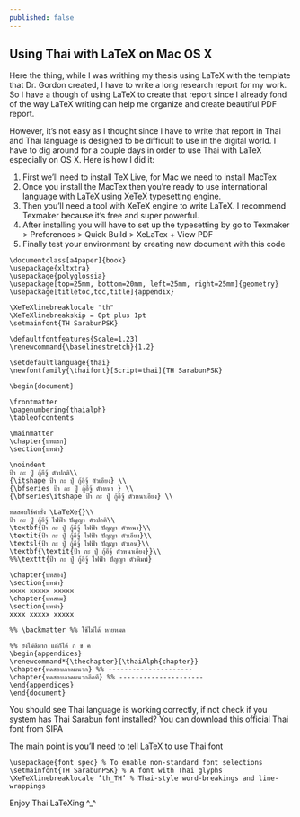 ```yaml
---
published: false
---
```


## Using Thai with LaTeX on Mac OS X

Here the thing, while I was writhing my thesis using LaTeX with the template that Dr. Gordon created, I have to write a long research report for my work.
So I have a though of using LaTeX to create that report since I already fond of the way LaTeX writing can help me organize and create beautiful PDF report.

However, it’s not easy as I thought since I have to write that report in Thai and Thai language is designed to be difficult to use in the digital world. I have to dig around for a couple days in order to use Thai with LaTeX especially on OS X.
Here is how I did it:

1. First we’ll need to install TeX Live, for Mac we need to install MacTex
2. Once you install the MacTex then you’re ready to use international language with LaTeX using XeTeX typesetting engine.
3. Then you’ll need a tool with XeTeX engine to write LaTeX. I recommend Texmaker because it’s free and super powerful.
4. After installing you will have to set up the typesetting by go to Texmaker > Preferences > Quick Build > XeLaTex + View PDF
5. Finally test your environment by creating new document with this code
```
\documentclass[a4paper]{book}
\usepackage{xltxtra}
\usepackage{polyglossia}
\usepackage[top=25mm, bottom=20mm, left=25mm, right=25mm]{geometry}
\usepackage[titletoc,toc,title]{appendix}

\XeTeXlinebreaklocale "th"
\XeTeXlinebreakskip = 0pt plus 1pt
\setmainfont{TH SarabunPSK}

\defaultfontfeatures{Scale=1.23}
\renewcommand{\baselinestretch}{1.2}

\setdefaultlanguage{thai}
\newfontfamily{\thaifont}[Script=thai]{TH SarabunPSK}

\begin{document}

\frontmatter
\pagenumbering{thaialph}
\tableofcontents

\mainmatter
\chapter{บทแรก}
\section{บทนำ}

\noindent
ป้า กะ ปู่ กู้อีจู้ ตัวปกติ\\
{\itshape ป้า กะ ปู่ กู้อีจู้ ตัวเอียง} \\
{\bfseries ป้า กะ ปู่ กู้อีจู้ ตัวหนา } \\
{\bfseries\itshape ป้า กะ ปู่ กู้อีจู้ ตัวหนาเอียง} \\

ทดสอบใช้คำสั่ง \LaTeXe{}\\
ป้า กะ ปู่ กู้อีจู้ ไฟฟ้า ปัญญา ตัวปกติ\\
\textbf{ป้า กะ ปู่ กู้อีจู้ ไฟฟ้า ปัญญา ตัวหนา}\\
\textit{ป้า กะ ปู่ กู้อีจู้ ไฟฟ้า ปัญญา ตัวเอียง}\\
\textsl{ป้า กะ ปู่ กู้อีจู้ ไฟฟ้า ปัญญา ตัวเอน}\\
\textbf{\textit{ป้า กะ ปู่ กู้อีจู้ ตัวหนาเอียง}}\\
%%\texttt{ป้า กะ ปู่ กู้อีจู้ ไฟฟ้า ปัญญา ตัวพิมพ์}

\chapter{บทสอง}
\section{บทนำ}
xxxx xxxxx xxxxx
\chapter{บทสาม}
\section{บทนำ}
xxxx xxxxx xxxxx

%% \backmatter %% ใช้ไม่ได้ หายหมด

%% ยังไม่ดีมาก แต่ก็ได้ ก ข ค
\begin{appendices}
\renewcommand*{\thechapter}{\thaiAlph{chapter}}
\chapter{ทดสอบภาคผนวก} %% ---------------------
\chapter{ทดสอบภาคผนวกอีกที} %% ---------------------
\end{appendices}
\end{document}
```
You should see Thai language is working correctly, if not check if you system has Thai Sarabun font installed? You can download this official Thai font from SIPA

The main point is you’ll need to tell LaTeX to use Thai font
```
\usepackage{font spec} % To enable non-standard font selections
\setmainfont{TH SarabunPSK} % A font with Thai glyphs
\XeTeXlinebreaklocale ’th_TH’ % Thai-style word-breakings and line-wrappings
```
Enjoy Thai LaTeXing ^_^